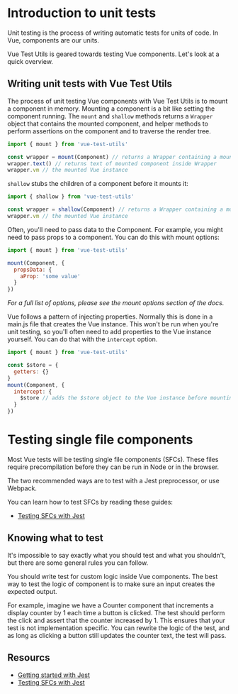 # Introduction to unit tests

Unit testing is the process of writing automatic tests for units of code. In Vue, components are our units. 

Vue Test Utils is geared towards testing Vue components. Let's look at a quick overview.

## Writing unit tests with Vue Test Utils

The process of unit testing Vue components with Vue Test Utils is to mount a component in memory. Mounting a component is a bit like setting the component running. The `mount` and `shallow` methods returns a `Wrapper` object that contains the mounted component, and helper methods to perform assertions on the component and to traverse the render tree.

```js
import { mount } from 'vue-test-utils'

const wrapper = mount(Component) // returns a Wrapper containing a mounted Component instance
wrapper.text() // returns text of mounted component inside Wrapper
wrapper.vm // the mounted Vue instance
```

`shallow` stubs the children of a component before it mounts it:

```js
import { shallow } from 'vue-test-utils'

const wrapper = shallow(Component) // returns a Wrapper containing a mounted Component instance
wrapper.vm // the mounted Vue instance
```

Often, you'll need to pass data to the Component. For example, you might need to pass props to a component. You can do this with mount options:

```js
import { mount } from 'vue-test-utils'

mount(Component, {
  propsData: {
    aProp: 'some value'
  }
})
```

*For a full list of options, please see the mount options section of the docs.*

Vue follows a pattern of injecting properties. Normally this is done in a main.js file that creates the Vue instance. This won't be run when you're unit testing, so you'll often need to add properties to the Vue instance yourself. You can do that with the `intercept` option.

```js
import { mount } from 'vue-test-utils'

const $store = {
  getters: {}
}
mount(Component, {
  intercept: {
    $store // adds the $store object to the Vue instance before mounting component
  }
})
```

# Testing single file components

Most Vue tests will be testing single file components (SFCs). These files require precompilation before they can be run in Node or in the browser.

The two recommended ways are to test with a Jest preprocessor, or use Webpack.

You can learn how to test SFCs by reading these guides:

- [Testing SFCs with Jest]()

## Knowing what to test

It's impossible to say exactly what you should test and what you shouldn't, but there are some general rules you can follow.

You should write test for custom logic inside Vue components. The best way to test the logic of component is to make sure an input creates the expected output. 

For example, imagine we have a Counter component that increments a display counter by 1 each time a button is clicked. The test should perform the click and assert that the counter increased by 1. This ensures that your test is not implementation specific. You can rewrite the logic of the test, and as long as clicking a button still updates the counter text, the test will pass.

## Resourcs

- [Getting started with Jest]()
- [Testing SFCs with Jest]()

